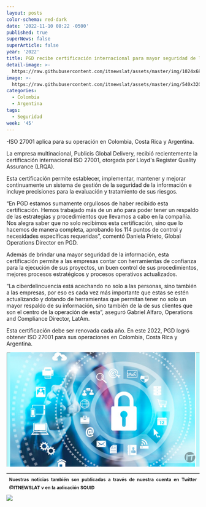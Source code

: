 ```yaml
---
layout: posts
color-schema: red-dark
date: '2022-11-10 08:22 -0500'
published: true
superNews: false
superArticle: false
year: '2022'
title: PGD recibe certificación internacional para mayor seguridad de la información
detail-image: >-
  https://raw.githubusercontent.com/itnewslat/assets/master/img/1024x680/seguridad-g.jpg
image: >-
  https://raw.githubusercontent.com/itnewslat/assets/master/img/540x320/seguridad-p.jpg
categories:
  - Colombia
  - Argentina
tags:
  - Seguridad
week: '45'
---
```

-ISO 27001 aplica para su operación en Colombia, Costa Rica y Argentina.

La empresa multinacional, Publicis Global Delivery, recibió recientemente la certificación internacional ISO 27001, otorgada por Lloyd's Register Quality Assurance (LRQA).

Esta certificación permite establecer, implementar, mantener y mejorar continuamente un sistema de gestión de la seguridad de la información e incluye precisiones para la evaluación y tratamiento de sus riesgos.

“En PGD estamos sumamente orgullosos de haber recibido esta certificación. Hemos trabajado más de un año para poder tener un respaldo de las estrategias y procedimientos que llevamos a cabo en la compañía. Nos alegra saber que no solo recibimos esta certificación, sino que lo hacemos de manera completa, aprobando los 114 puntos de control y necesidades específicas requeridas”, comentó Daniela Prieto, Global Operations Director en PGD.

Además de brindar una mayor seguridad de la información, esta certificación permite a las empresas contar con herramientas de confianza para la ejecución de sus proyectos, un buen control de sus procedimientos, mejores procesos estratégicos y procesos operativos actualizados.

“La ciberdelincuencia está acechando no solo a las personas, sino también a las empresas, por eso es cada vez más importante que estas se estén actualizando y dotando de herramientas que permitan tener no solo un mayor respaldo de su información, sino también de la de sus clientes que son el centro de la operación de esta”, aseguró Gabriel Alfaro, Operations and Compliance Director, LatAm.

Esta certificación debe ser renovada cada año. En este 2022, PGD logró obtener ISO 27001 para sus operaciones en Colombia, Costa Rica y Argentina. 

![](https://raw.githubusercontent.com/itnewslat/assets/master/img/540x320/seguridad-p.jpg)

<table style="height: 42px;" width="569">
<tbody>
<tr>
<td style="text-align: justify;"><sub><strong>Nuestras noticias también son publicadas a través de nuestra cuenta en Twitter <a href="https://twitter.com/itnewslat?lang=es">@ITNEWSLAT</a> y en la aplicación <a href="https://squidapp.co/en/">SQUID</a></strong></sub></td>
</tr>
</tbody>
</table>

<img src="https://tracker.metricool.com/c3po.jpg?hash=56f88a41e39ab42c063cc51676587a04"/>